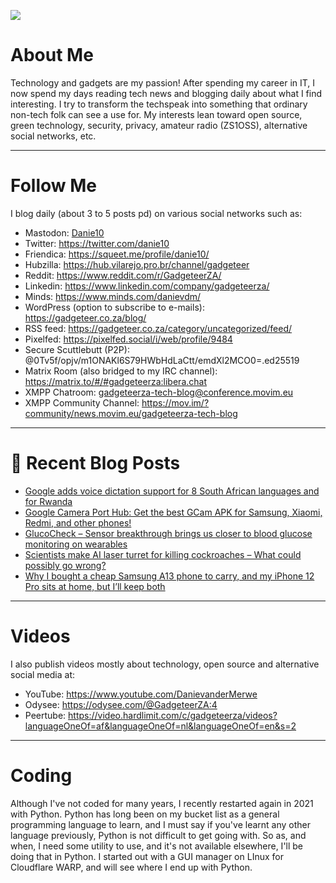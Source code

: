 ![](https://yt3.ggpht.com/ytc/AKedOLTjSvgBgtLmvQSNuuP-z22LFql2QOlcweAzH50-GW8=s88-c-k-c0x00ffffff-no-rj)

# About Me

Technology and gadgets are my passion! After spending my career in IT, I now spend my days reading tech news and blogging daily about what I find interesting. I try to transform the techspeak into something that ordinary non-tech folk can see a use for. My interests lean toward open source, green technology, security, privacy, amateur radio (ZS1OSS), alternative social networks, etc.

----
# Follow Me

I blog daily (about 3 to 5 posts pd) on various social networks such as:
- Mastodon: <a rel="me" href="https://mastodon.social/@danie10">Danie10</a>
- Twitter: https://twitter.com/danie10
- Friendica: https://squeet.me/profile/danie10/
- Hubzilla: https://hub.vilarejo.pro.br/channel/gadgeteer
- Reddit: https://www.reddit.com/r/GadgeteerZA/
- Linkedin: https://www.linkedin.com/company/gadgeteerza/
- Minds: https://www.minds.com/danievdm/
- WordPress (option to subscribe to e-mails): https://gadgeteer.co.za/blog/
- RSS feed: https://gadgeteer.co.za/category/uncategorized/feed/
- Pixelfed: https://pixelfed.social/i/web/profile/9484
- Secure Scuttlebutt (P2P): @0Tv5f/opjv/m1ONAKl6S79HWbHdLaCtt/emdXl2MCO0=.ed25519
- Matrix Room (also bridged to my IRC channel): https://matrix.to/#/#gadgeteerza:libera.chat
- XMPP Chatroom: gadgeteerza-tech-blog@conference.movim.eu
- XMPP Community Channel: https://mov.im/?community/news.movim.eu/gadgeteerza-tech-blog

----
# 📰 Recent Blog Posts
<!-- BLOG-POST-LIST:START -->
- [Google adds voice dictation support for 8 South African languages and for Rwanda](https://gadgeteer.co.za/google-adds-voice-dictation-support-for-8-south-african-languages-and-for-rwanda/)
- [Google Camera Port Hub: Get the best GCam APK for Samsung, Xiaomi, Redmi, and other phones!](https://gadgeteer.co.za/google-camera-port-hub-get-the-best-gcam-apk-for-samsung-xiaomi-redmi-and-other-phones/)
- [GlucoCheck – Sensor breakthrough brings us closer to blood glucose monitoring on wearables](https://gadgeteer.co.za/glucocheck-sensor-breakthrough-brings-us-closer-to-blood-glucose-monitoring-on-wearables/)
- [Scientists make AI laser turret for killing cockroaches – What could possibly go wrong?](https://gadgeteer.co.za/scientists-make-ai-laser-turret-for-killing-cockroaches-what-could-possibly-go-wrong/)
- [Why I bought a cheap Samsung A13 phone to carry, and my iPhone 12 Pro sits at home, but I’ll keep both](https://gadgeteer.co.za/why-i-bought-a-cheap-samsung-a13-phone-to-carry-and-my-iphone-12-pro-sits-at-home-but-ill-keep-both/)
<!-- BLOG-POST-LIST:END -->

----
# Videos

I also publish videos mostly about technology, open source and alternative social media at:
- YouTube: https://www.youtube.com/DanievanderMerwe
- Odysee: https://odysee.com/@GadgeteerZA:4
- Peertube: https://video.hardlimit.com/c/gadgeteerza/videos?languageOneOf=af&languageOneOf=nl&languageOneOf=en&s=2

----
# Coding

Although I've not coded for many years, I recently restarted again in 2021 with Python. Python has long been on my bucket list as a general programming language to learn, and I must say if you've learnt any other language previously, Python is not difficult to get going with. So as, and when, I need some utility to use, and it's not available elsewhere, I'll be doing that in Python. I started out with a GUI manager on LInux for Cloudflare WARP, and will see where I end up with Python. 

